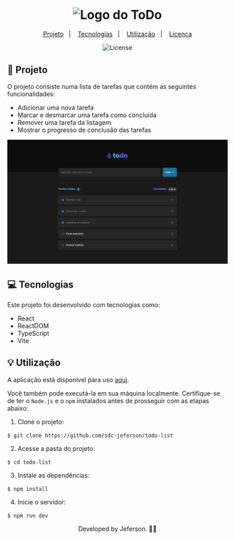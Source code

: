 <h1 align="center" style="text-align: center;">
  <img alt="Logo do ToDo" src="https://user-images.githubusercontent.com/71772559/178170317-063200c0-4605-491a-80df-421ae6eef864.png" style="vertical-align: middle;">
</h1>

<p align="center">
  <a href="#project">Projeto</a>&nbsp;&nbsp;&nbsp;|&nbsp;&nbsp;&nbsp;
  <a href="#technologies">Tecnologias</a>&nbsp;&nbsp;&nbsp;|&nbsp;&nbsp;&nbsp;
  <a href="#usage">Utilização</a>&nbsp;&nbsp;&nbsp;|&nbsp;&nbsp;&nbsp;
  <a href="#license">Licença</a>
</p>

<p align="center">
  <img alt="License" src="https://img.shields.io/static/v1?label=license&message=MIT&color=49AA26&labelColor=000000">
</p>

<h2 id="project">📁 Projeto</h2>

O projeto consiste numa lista de tarefas que contém as seguintes funcionalidades:

- Adicionar uma nova tarefa
- Marcar e desmarcar uma tarefa como concluída
- Remover uma tarefa da listagem
- Mostrar o progresso de conclusão das tarefas

![ToDo List](./public/todo-list.png)

<h2 id="technologies">💻 Tecnologias</h2>

Este projeto foi desenvolvido com tecnologias como:

- React
- ReactDOM
- TypeScript
- Vite

<h2 id="usage">💡 Utilização</h2>

A aplicação está disponível para uso [aqui](https://todo-list-phi-sandy.vercel.app/).

Você também pode executá-la em sua máquina localmente. Certifique-se de ter o `Node.js` e o `npm` instalados antes de prosseguir com as etapas abaixo:

1. Clone o projeto:

```
$ git clone https://github.com/sdc-jeferson/todo-list
```

2. Acesse a pasta do projeto:

```
$ cd todo-list
```

3. Instale as dependências:

```
$ npm install
```

4. Inicie o servidor:

```
$ npm run dev
```

<p align="center">
Developed by Jeferson. 👋🏾
</p>
